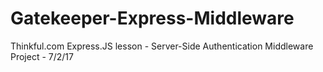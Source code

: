 # Gatekeeper-Express-Middleware
Thinkful.com Express.JS lesson - Server-Side Authentication Middleware Project - 7/2/17
